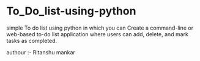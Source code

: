 # To_Do_list-using-python
simple To do list using python in which you can Create a command-line or web-based to-do list application where users can add, delete, and mark tasks as completed.


authour :- Ritanshu mankar